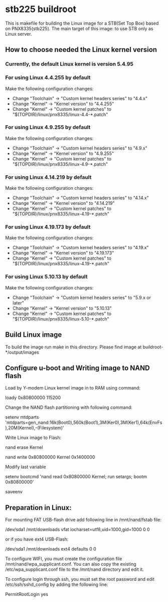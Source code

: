 # stb225 buildroot
This is makefile for building the Linux image for a STB(Set Top Box) based on PNX8335(stb225).
The main target of this image: to use STB only as Linux server.

## How to choose needed the Linux kernel version

### Currently, the default Linux kernel is version 5.4.95

### For using Linux 4.4.255 by default
Make the following configuration changes:
* Change "Toolchain" -> "Custom kernel headers series" to "4.4.x"
* Change "Kernel" -> "Kernel version" to "4.4.255"
* Change "Kernel" -> "Custom kernel patches" to "$(TOPDIR)/linux/pnx8335/linux-4.4-*.patch"

### For using Linux 4.9.255 by default
Make the following configuration changes:
* Change "Toolchain" -> "Custom kernel headers series" to "4.9.x"
* Change "Kernel" -> "Kernel version" to "4.9.255"
* Change "Kernel" -> "Custom kernel patches" to "$(TOPDIR)/linux/pnx8335/linux-4.9-*.patch"

### For using Linux 4.14.219 by default
Make the following configuration changes:
* Change "Toolchain" -> "Custom kernel headers series" to "4.14.x"
* Change "Kernel" -> "Kernel version" to "4.14.219"
* Change "Kernel" -> "Custom kernel patches" to "$(TOPDIR)/linux/pnx8335/linux-4.19-*.patch"

### For using Linux 4.19.173 by default
Make the following configuration changes:
* Change "Toolchain" -> "Custom kernel headers series" to "4.19.x"
* Change "Kernel" -> "Kernel version" to "4.19.173"
* Change "Kernel" -> "Custom kernel patches" to "$(TOPDIR)/linux/pnx8335/linux-4.19-*.patch"

### For using Linux 5.10.13 by default
Make the following configuration changes:
* Change "Toolchain" -> "Custom kernel headers series" to "5.9.x or later"
* Change "Kernel" -> "Kernel version" to "5.10.13"
* Change "Kernel" -> "Custom kernel patches" to "$(TOPDIR)/linux/pnx8335/linux-5.10-*.patch"

## Build Linux image
To build the image run make in this directory.
Please find image at buildroot-*/output/images

## Configure u-boot and Writing image to NAND flash
Load by Y-modem Linux kernel image in to RAM using command:

loady 0x80800000 115200

Change the NAND flash partitioning with following command:

setenv mtdparts 'mtdparts=gen_nand:16k(Boot0),560k(Boot1),3M(Ker0),3M(Ker1),64k(EnvFs),20M(Kernel),-(Filesystem)'

Write Linux image to Flash:

nand erase Kernel

nand write 0x80800000 Kernel 0x1400000

Modify last variable

setenv bootcmd 'nand read 0x80800000 Kernel; run setargs; bootm 0x80800000'

saveenv

## Preparation in Linux:
For mounting FAT USB-flash drive add following line in /mnt/nand/fstab file:

/dev/sda1 /mnt/downloads   vfat  iocharset=utf8,uid=1000,gid=1000 0 0

or if you have ext4 USB-Flash:

/dev/sda1 /mnt/downloads   ext4  defaults 0 0

To configure WIFI, you must create the configuration file /mnt/nand/wpa_supplicant.conf.
You can also copy the existing /etc/wpa_supplicant.conf file to the /mnt/nand directory and edit it.

To configure login through ssh, you must set the root password and edit /etc/ssh/sshd_config by adding the following line:

PermitRootLogin yes
